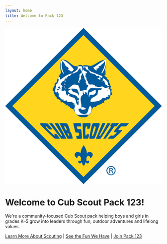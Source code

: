 ```yaml
---
layout: home
title: Welcome to Pack 123
---
```


![Cub Scouts Logo](assets/images/cub-scout-logo.png)

# Welcome to Cub Scout Pack 123!

We're a community-focused Cub Scout pack helping boys and girls in grades K–5 grow into leaders through fun, outdoor adventures and lifelong values.

[Learn More About Scouting](about) | [See the Fun We Have](activities) | [Join Pack 123](join)
